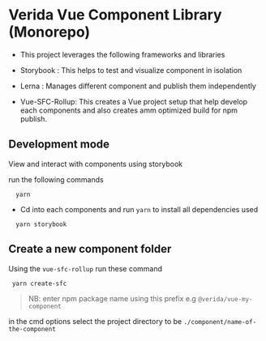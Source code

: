 # Verida Vue Component Library (Monorepo)

- This project leverages the following frameworks and libraries

- Storybook : This helps to test and visualize component in isolation

- Lerna : Manages different component and publish them independently

- Vue-SFC-Rollup: This creates a Vue project setup that help develop each components and also creates amm optimized build for npm publish.

## Development mode

View and interact with components using storybook

run the following commands

```
  yarn
```

- Cd into each components and run `yarn` to install all dependencies used

```
  yarn storybook
```

## Create a new component folder

Using the `vue-sfc-rollup` run these command

```
 yarn create-sfc
```

> NB: enter npm package name using this prefix e.g `@verida/vue-my-component`

in the cmd options select the project directory to be `./component/name-of-the-component`
